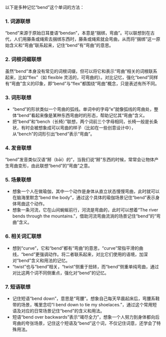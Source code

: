 以下是多种记忆“bend”这个单词的方法：
### 1. 词源联想
“bend”来源于原始日耳曼语“bendan”，本意是“捆绑，弯曲”。可以联想到在古代，人们用藤条或绳索去捆绑东西时，藤条或绳索就会弯曲，从而将“捆绑”这一原始含义和“弯曲”联系起来，记住“bend”有“弯曲”的意思。

### 2. 词根词缀联想
虽然“bend”本身没有常见的词根词缀，但可以将它和表示“弯曲”相关的词根联系起来，比如“flex”（如 flexible 灵活的，可弯曲的）。对比记忆，强化“bend”同样有“弯曲”含义的印象，即“bend”与“flex”都围绕“弯曲”概念，只是表述有所不同。

### 3. 词形联想
 - “bend”的形状类似一个弯曲的弧线。单词中的字母“e”就像弧线的弯曲处，整体“bend”看起来像是某种东西弯曲时的形态，帮助记忆其“弯曲”含义。
 - 把“bend”和“bench（长椅）”联想，两个词前三个字母相同，长椅一般是长条状，有时会被想象成可以弯曲的样子（比如在一些创意设计中），从“bench”的词形引出“bend”表示“弯曲”。

### 4. 发音联想
“bend”发音类似汉语“掰（bāi）的”，当我们说“掰”东西的时候，常常会让物体产生弯曲变形，由此联想“bend”的“弯曲”之意。

### 5. 场景联想
 - 想象一个人在做瑜伽，其中一个动作是身体从直立状态慢慢弯曲，此时就可以在脑海里默念“bend the body”，通过这个具体的瑜伽场景记住“bend”表示身体弯曲这个动作。
 - 想象一条河流，它在山间蜿蜒前行，河流是弯曲的，此时可以想着“The river bends through the mountains.”，借助河流弯曲流淌的场景记住“bend”的“弯曲”含义。

### 6. 相关词汇联想
 - 想到“curve”，它和“bend”都有“弯曲”的意思，“curve”常指平滑的曲线，“bend”更强调动作。将二者联系起来，对比它们使用的语境，加深对“bend”含义和用法的记忆。
 - “twist”也与“bend”相关，“twist”侧重于扭转，而“bend”侧重单纯弯曲，通过对比这两个词不同侧重点，强化对“bend”的记忆。

### 7. 短语联想
 - 记住短语“bend down”，意思是“弯腰”。想象自己每天早晨起床后，弯腰系鞋带的场景，嘴里念叨“I bend down to tie my shoelaces.”，通过这个常用短语及对应的日常场景记住“bend”的含义和用法。
 - 短语“bend over backwards”表示“竭尽全力”，想象一个人努力到身体都向后弯曲的夸张场景，记住这个短语及“bend”这个词，不仅记住词意，还学会了特殊用法。 